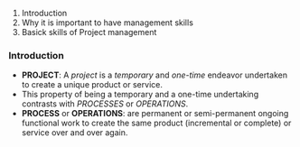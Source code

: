 

1. Introduction
2. Why it is important to have management skills
3. Basick skills of Project management

### Introduction
* **PROJECT**: A _project_ is a _temporary_ and _one-time_ endeavor undertaken to create a unique product or service.
* This property of being a temporary and a one-time undertaking contrasts with _PROCESSES_ or _OPERATIONS_.
* **PROCESS** or **OPERATIONS**: are permanent or semi-permanent ongoing functional work to create the same product (incremental or complete) or service over and over again.

